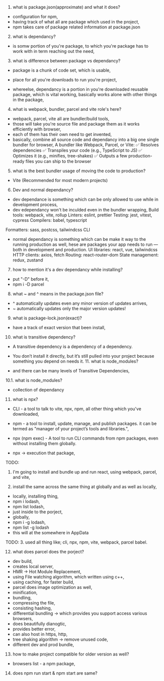 1. what is package.json(approximate) and what it does?

- configuration for npm,
- having track of what all are package which used in the project,
- npm takes care of package related information at package.json

2. what is dependancy?

- is somw portion of you're package, to which you're package has to work with in term reaching out the need,

3. what is difference between package vs dependancy?

- package is a chunk of code set, which is usable,
- place for all you're downloads to run you're project,

- whereelse, dependancy is a portion in you're downloaded reusable package, which is vital working, basically works alone with other things in the package,

4. what is webpack, bundler, parcel and vite role's here?

- webpack, parcel, vite all are bundler/build tools,
- those will take you're source file and package them as it works efficiently with browser,
- each of them has their own need to get invented,
- basically, combine all source code and dependancy into a big one single bundler for browser,
  A bundler like Webpack, Parcel, or Vite: ✅ Resolves dependencies
  ✅ Transpiles your code (e.g., TypeScript to JS)
  ✅ Optimizes it (e.g., minifies, tree-shakes)
  ✅ Outputs a few production-ready files you can ship to the browser

5. what is the best bundler usage of moving the code to production?

- Vite (Recommended for most modern projects)

6. Dev and normal dependancy?

- dev dependance is something which can be only allowed to use while in development process,
- dev edependancy won't be inculded even in the bundler wrapping,
  Build tools: webpack, vite, rollup
  Linters: eslint, prettier
  Testing: jest, vitest, cypress
  Compilers: babel, typescript

Formatters: sass, postcss, tailwindcss CLI

- normal dependancy is something which can be make it way to the running production as well, hese are packages your app needs to run — both in development and production.
  UI libraries: react, vue, tailwindcss
  HTTP clients: axios, fetch
  Routing: react-router-dom
  State management: redux, zustand

7. how to mention it's a dev dependancy while installing?

- put "-D" before it,
- npm i -D parcel

8. what ~ and ^ means in the package.json file?

- ^ automatically updates even any minor version of updates arrives,
- ~ automatically updates only the major version updates!

9. what is package-lock.json(exact)?

- have a track of exact version that been install,

10. what is transitive dependency?

- A transitive dependency is a dependency of a dependency.

- You don’t install it directly, but it’s still pulled into your project because something you depend on needs it. 11. what is node_modules?

- and there can be many levels of Transitive Dependencies,

10.1. what is node_modules?

- collection of dependancy

11. what is npx?

- CLI - a tool to talk to vite, npx, npm, all other thing which you've downloaded,
- npm - a tool to install, update, manage, and publish packages. it can be termed as "manager of your project’s tools and libraries.",
- npx (npm exec) - A tool to run CLI commands from npm packages, even without installing them globally.

- npx -> execution that package,

TODO:
1. I'm going to install and bundle up and run react, using webpack, parcel, and vite,

2. install the same across the same thing at globally and as well as locally,
- locally, installing thing,
- npm i lodash,
- npm list lodash,
- just inside to the porject,
- globally,
- npm i -g lodash,
- npm list -g lodash
- this will at the somewhere in AppData

TODO:
3. used all thing like; cli, npx, npm, vite, webpack, parcel babel. 

12. what does parcel does the porject?

- dev build,
- creates local server,
- HMR -> Hot Module Replacement,
- using File watching algorithm, which written using c++,
- using caching, for faster build,
- parcel does image optimization as well,
- minification,
- bundling,
- compressing the file,
- consisting hashing,
- differential bundling -> which provides you support access various browsers,
- does beautifully dianogtic,
- provides better error,
- can also host in https, http,
- tree shaking algorithm -> remove unused code,
- different dev and prod bundle,

13. how to make project compatible for older version as well?

- browsers list - a npm package,

14. does npm run start & npm start are same?
